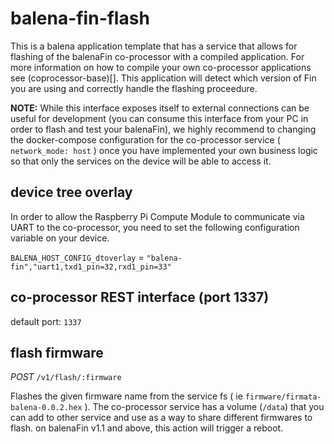 # balena-fin-flash

 This is a balena application template that has a service that allows for flashing of the balenaFin co-processor with a compiled application. For more information on how to compile your own co-processor applications see (coprocessor-base)[]. This application will detect which version of Fin you are using and correctly handle the flashing proceedure.

**NOTE:** While this interface exposes itself to external connections can be useful for development (you can consume this interface from your PC in order to flash and test your balenaFin), we highly recommend to changing the docker-compose configuration for the co-processor service ( `network_mode: host` ) once you have implemented your own business logic so that only the services on the device will be able to access it.

## device tree overlay

In order to allow the Raspberry Pi Compute Module to communicate via UART to the co-processor, you need to set the following configuration variable on your device.

`BALENA_HOST_CONFIG_dtoverlay` = `"balena-fin","uart1,txd1_pin=32,rxd1_pin=33"`

## co-processor REST interface (port 1337)

default port: `1337`

## flash firmware

_POST_ `/v1/flash/:firmware`

Flashes the given firmware name from the service fs ( ie `firmware/firmata-balena-0.0.2.hex` ). The co-processor service has a volume (`/data`) that you can add to other service and use as a way to share different firmwares to flash. on balenaFin v1.1 and above, this action will trigger a reboot.
